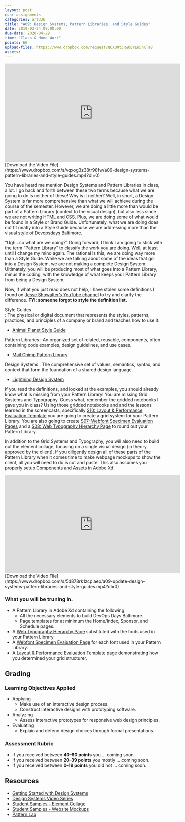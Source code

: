 ```yaml
---
layout: post
css: assignments
categories: art336
title: "A09: Design Systems, Pattern Libraries, and Style Guides"
date: 2019-03-24 09:00:00
due-date: 2020-04-29
time: "Class & Home Work"
points: 60
upload-files: https://www.dropbox.com/request/Q6XORtJRwOBrEW5nKTa8
assets: 
---
```


<div class="video-wrapper">
	<iframe width="560" height="315" src="https://www.youtube.com/embed/sF09Xl-E2Jg" frameborder="0" allow="accelerometer; autoplay; encrypted-media; gyroscope; picture-in-picture" allowfullscreen></iframe>
</div>
[Download the Video File](https://www.dropbox.com/s/vqxog3z38tr98fw/a09-design-systems-pattern-libraries-and-style-guides.mp4?dl=0)

You have heard me mention Design Systems and Pattern Libraries in class, a lot. I go back and forth between these two terms because what we are going to do is neither of these! Why is it neither? Well, in short, a Design System is far more comprehensive than what we will achieve during the course of the semester. However, we are doing a little more than would be part of a Pattern Library (context to the visual design), but also less since we are not writing HTML and CSS. Plus, we are doing some of what would be found in a Style or Brand Guide. Unfortunately, what we are doing does not fit neatly into a Style Guide because we are addressing more than the visual style of Devopsdays Baltimore. 

&ldquo;Ugh&hellip;so what are we doing?&rdquo; Going forward, I think I am going to stick with the term &ldquo;Pattern Library&rdquo; to classify the work you are doing. Well, at least until I change my mind again. The rational is this, we are doing way more than a Style Guide. While we are talking about some of the ideas that go into a Design System, we are not making a complete Design System. Ultimately, you will be producing most of what goes into a Pattern Library, minus the coding, with the knowledge of what keeps your Pattern Library from being a Design System.

Now, if what you just read does not help, I have stolen some definitions I found on [Jesse Showalter&rsquo;s YouTube channel](https://www.youtube.com/channel/UCvBGFeXbBrq3W9_0oNLJREQ) to try and clarify the difference. **FYI: someone forgot to style the definition list.**

Style Guides	
: The physical or digital document that represents the styles, patterns, practices, and principles of a company or brand and teaches how to use it.
- [Animal Planet Style Guide](https://logoblink.com/img/2009/01/animal_planet1.pdf)

Pattern Libraries
: An organized set of related, reusable, components, often containing code examples, design guidelines, and use cases.
- [Mail Chimp Pattern Library](https://ux.mailchimp.com/patterns/color)

Design Systems 
: The comprehensive set of values, semantics, syntax, and context that form the foundation of a shared design language.
- [Lightning Design System](https://www.lightningdesignsystem.com/)

If you read the definitions, and looked at the examples, you should already know what is missing from your Pattern Library! You are missing Grid Systems and Typography. Guess what, remember the gridded notebooks I gave you in class? Using those gridded notebooks and and the lessons learned in the screencasts, specifically [S10: Layout & Performance Evaluation Template](https://garyrozanc.com/students/art336/s10-layout-evaluation-performance-templmate.html) you are going to create a grid system for your Pattern Library. You are also going to create [S07: Webfont Specimen Evaluation Pages](https://garyrozanc.com/students/art336/s07-webfont-specimen-evaluation-page.html) and a [S08: Web Typography Hierarchy Page](https://garyrozanc.com/students/art336/s08-web-typography.html) to round out your Pattern Library.

In addition to the Grid Systems and Typography, you will also need to build out the element collage, focusing on a single visual design (in theory approved by the client). If you diligently design all of these parts of the Pattern Library when it comes time to make webpage mockups to show the client, all you will need to do is cut and paste. This also assumes you properly setup [Components](https://www.youtube.com/watch?v=qrsuk6zl8B8) and [Assets](https://www.youtube.com/watch?v=2BhSwGXvslc) in Adobe Xd.

<div class="video-wrapper">
	<iframe width="560" height="315" src="https://www.youtube.com/embed/H3dqF9FhMXo" frameborder="0" allow="accelerometer; autoplay; encrypted-media; gyroscope; picture-in-picture" allowfullscreen></iframe>
</div>
[Download the Video File](https://www.dropbox.com/s/5d878rk1zcpiaep/a09-update-design-systems-pattern-libraries-and-style-guides.mp4?dl=0)

### What you will be truning in.
- A Pattern Library in Adobe Xd containing the following:
    - All the necessary elements to build DevOps Days Baltimore.
    - Page templates for at minimum the Home/Index, Sponsor, and Schedule pages.
- A [Web Typography Hierarchy Page](https://garyrozanc.com/students/art336/s08-web-typography.html) substituted with the fonts used in your Pattern Library.
- A [Webfont Specimen Evaluation Page](https://garyrozanc.com/students/art336/s07-webfont-specimen-evaluation-page.html) for each font used in your Pattern Library.
- A [Layout & Performance Evaluation Template](https://garyrozanc.com/students/art336/s10-layout-evaluation-performance-templmate.html) page demonstrating how you determined your grid structurer.

## Grading

### Learning Objectives Applied
- Applying
    - Make use of an interactive design process.
    - Construct interactive designs with prototyping software.
- Analyzing
    - Assess interactive prototypes for responsive web design principles.
- Evaluating
    - Explain and defend design choices through formal presentations.

### Assessment Rubric 
- If you received between **40&ndash;60 points** you ... coming soon.
- If you received between **20&ndash;39 points** you mostly ... coming soon.
- If you received between **0&ndash;19 points** you did not ... coming soon.

## Resources
- [Getting Started with Design Systems](https://xd.adobe.com/ideas/principles/design-systems/introduction-to-design-systems/)
- [Design Systems Video Series](https://www.invisionapp.com/design-system-manager/expert-advice)
- [Student Samples - Element Collage](https://garyrozanc.com/students/downloads/art336-element-collage-student-example.zip)
- [Student Samples - Website Mockups](http://garyrozanc.com/students/downloads/art336-mockups-student-example.zip)
- [Pattern Lab](https://demo.patternlab.io)
